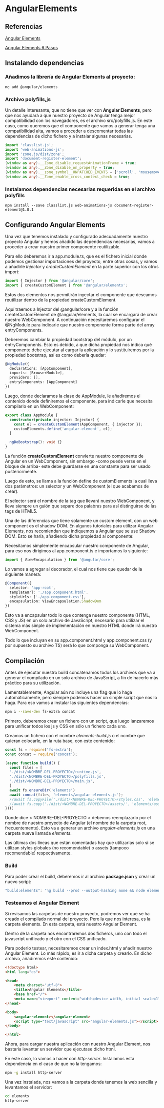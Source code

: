 # AngularElements

## Referencias
[Angular Elements](https://www.moldeointeractive.com.ar/blog/moldeo-interactive-1/post/implementar-angular-elements-635#:~:text=Una%20de%20las%20herramientas%20que,con%20o%20sin%20otros%20frameworks.)

[Angular Elements 6 Pasos](https://enmilocalfunciona.io/crea-tu-primer-componente-con-angular-elements-en-6-pasos/)

## Instalando dependencias
### Añadimos la librería de Angular Elements al proyecto:
```bash
ng add @angular/elements
```

### Archivo polyfills,js
Un detalle interesante, que no tiene que ver con **Angular Elements**, pero que nos ayudará a que nuestro proyecto de Angular tenga mejor compatibilidad con los navegadores, es el archivo src/polyfills.js. En este caso, como queremos que el componente que vamos a generar tenga una compatibilidad alta, vamos a proceder a descomentar todas las dependencias de dicho fichero y a instalar algunas necesarias.

```ts
import 'classlist.js';
import 'web-animations-js';
import 'zone.js/dist/zone';
import 'document-register-element';
(window as any).__Zone_disable_requestAnimationFrame = true;
(window as any).__Zone_disable_on_property = true;
(window as any).__zone_symbol__UNPATCHED_EVENTS = ['scroll', 'mousemove'];
(window as any).__Zone_enable_cross_context_check = true;

```
### Instalamos dependencias necesarias requeridas en el archivo polyfills
```
npm install --save classlist.js web-animations-js document-register-element@1.8.1
```

## Configurando Angular Elements
Una vez que tenemos instalado y configurado adecuadamente nuestro proyecto Angular y hemos añadido las dependencias necesarias, vamos a proceder a crear nuestro primer componente reutilizable.

Para ello deberemos ir a app.module.ts, que es el fichero inicial donde podemos gestionar importaciones del proyecto, entre otras cosas, y vamos a añadirle *Injector* y *createCustomElement* en la parte superior con los otros import:

```ts
import { Injector } from '@angular/core';  
import { createCustomElement } from '@angular/elements';
```
Estos dos elementos nos permitirán inyectar el componente que deseamos reutilizar dentro de la propiedad createCustomElement.

Aquí traemos a Injector del @angular/core y a la función createCustomElement de @angular/elements, la cual se encargará de crear nuestro WebComponent. A continuación necesitaremos configurar el @NgModule para indicarle que nuestro componente forma parte del array entryComponents.

Deberemos cambiar la propiedad bootstrap del módulo, por un entryComponents. Esto es debido, a que dicha propiedad nos indica qué componente debe ejecutar al cargar la aplicación y lo sustituiremos por la propiedad bootstrap, así es como debería quedar:

```ts
@NgModule({
  declarations: [AppComponent],
  imports: [BrowserModule],
  providers: [],
  entryComponents: [AppComponent]
})
```

Luego, donde declaramos la clase de AppModule, le añadiremos el contenido donde definiremos el componente, para indicarle que necesita compilarlo en un WebComponent:

```ts
export class AppModule {
  constructor(private injector: Injector) {
    const el = createCustomElement(AppComponent, { injector });
    customElements.define('angular-element', el);
  }

  ngDoBootstrap(): void {}
}
```

La función **createCustomElement** convierte nuestro componente de Angular en un WebComponent, sin embargo -como puede verse en el bloque de arriba- este debe guardarse en una constante para ser usado posteriormente.

Luego de esto, se llama a la función define de customElements la cual lleva dos parámetros: un selector y un WebComponent (el que acabamos de crear).

El selector será el nombre de la tag que llevará nuestro WebComponent, y lleva siempre un guión que separe dos palabras para así distinguirse de las tags de HTML5.

Una de las diferencias que tiene solamente un custom element, con un web component es el shadow DOM. En algunos tutoriales para utilizar Angular Elements, nos recomiendan que indiquemos a Angular que se use Shadow DOM. Esto se haría, añadiendo dicha propiedad al componente:

Necesitamos simplemente encapsular nuestro componente de Angular, para eso nos dirigimos al app.component.ts e importamos lo siguiente:

```ts
import { ViewEncapsulation } from '@angular/core';
```

Lo vamos a agregar al decorador, el cual nos tiene que quedar de la siguiente manera:

```ts
@Component({
  selector: 'app-root',
  templateUrl: './app.component.html',
  styleUrls: ['./app.component.css'],
  encapsulation: ViewEncapsulation.ShadowDom
})
```

Esto va a encapsular todo lo que contenga nuestro componente (HTML, CSS y JS) en un solo archivo de JavaScript, necesario para utilizar el sistema más simple de implementación en nuestro HTML donde irá nuestro WebComponent.

Todo lo que incluyan en su app.component.html y app.component.css (y por supuesto su archivo TS) será lo que componga su WebComponent.

## Compilación

Antes de ejecutar nuestro build concatenamos todos los archivos que va a generar el compilado en un solo archivo de JavaScript, a fin de hacerlo más práctico para su utilización.

Lamentablemente, Angular aún no incluye una flag que lo haga automáticamente, pero siempre podemos hacer un simple script que nos lo haga. Para eso vamos a instalar las siguientes dependencias:

```sh
npm i --save-dev fs-extra concat
```

Primero, deberemos crear un fichero con un script, que luego lanzaremos para unificar todos los js y CSS en sólo un fichero cada uno.

Creamos un fichero con el nombre *elements-build.js* o el nombre que quieran colocarle, en la ruta base, con este contenido:

```js
const fs = require('fs-extra');
const concat = require('concat');

(async function build() {
  const files = [
  './dist/<NOMBRE-DEL-PROYECTO>/runtime.js',
  './dist/<NOMBRE-DEL-PROYECTO>/polyfills.js',
  './dist/<NOMBRE-DEL-PROYECTO>/main.js',
  ]
  await fs.ensureDir('elements')
  await concat(files, 'elements/angular-elements.js');
  //await fs.copyFile('./dist/<NOMBRE-DEL-PROYECTO>/styles.css', 'elements/styles.css')
  //await fs.copy('./dist/<NOMBRE-DEL-PROYECTO>/assets/', 'elements/assets/' )
})()
```

Donde dice < NOMBRE-DEL-PROYECTO > debemos reemplazarlo por el nombre de nuestro proyecto de Angular (el nombre de la carpeta root, frecuentemente). Esto va a generar un archivo *angular-elements.js* en una carpeta nueva llamada *elements*.

Las últimas dos líneas que están comentadas hay que utilizarlas solo si se utilizan styles globales (no recomendable) o assets (tampoco recomendable) respectivamente.

### Build
Para poder crear el build, deberemos ir al archivo **package.json** y crear un nuevo script:

```js
"build:elements": "ng build --prod --output-hashing none && node elements-build.js"
```

### Testeamos el Angular Element
Si revisamos las carpetas de nuestro proyecto, podremos ver que se ha creado el compilado normal del proyecto. Pero la que nos interesa, es la carpeta elements. En esta carpeta, está nuestro Angular Element.

Dentro de la carpeta nos encontraremos dos ficheros, uno con todo el javascript unificado y el otro con el CSS unificado.

Para poderlo testear, necesitaremos crear un index.html y añadir nuestro Angular Element. Lo más rápido, es ir a dicha carpeta y crearlo. En dicho archivo, añadiremos este contenido:

```html
<!doctype html>  
<html lang="es">

<head>  
    <meta charset="utf-8">
    <title>Angular Elements</title>
    <base href="/">
    <meta name="viewport" content="width=device-width, initial-scale=1">
</head>

<body>  
    <angular-element></angular-element>
    <script type="text/javascript" src="angular-elements.js"></script>
</body>

</html> 
```

Ahora, para cargar nuestra aplicación con nuestro Angular Element, nos bastaría levantar un servidor que ejecutase dicho html.

En este caso, lo vamos a hacer con *http-server*. Instalamos esta dependencia en el caso de que no la tengamos:

```sh
npm -g install http-server
```

Una vez instalada, nos vamos a la carpeta donde tenemos la web sencilla y levantamos el servidor:

```sh
cd elements  
http-server
```
